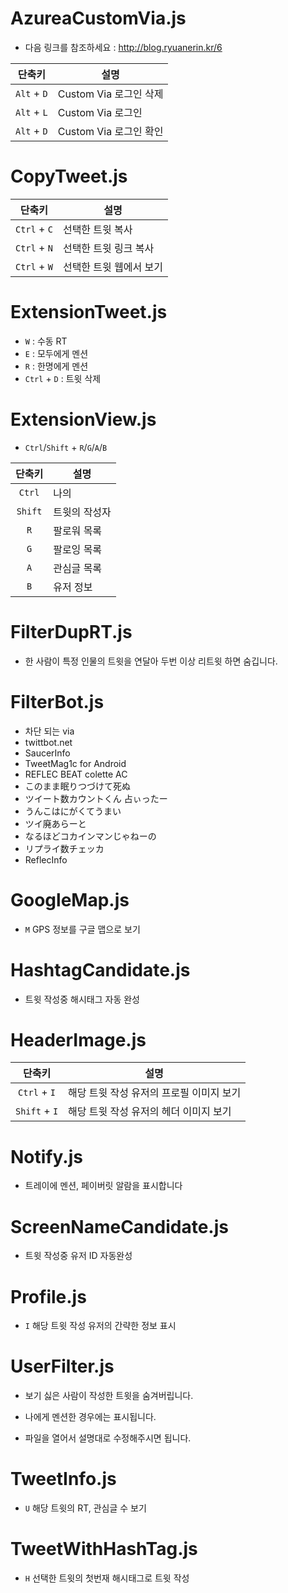 # AzureaCustomVia.js

- 다음 링크를 참조하세요 : http://blog.ryuanerin.kr/6

|단축키|설명|
|:-:|---|
|`Alt` + `D`|Custom Via 로그인 삭제|
|`Alt` + `L`|Custom Via 로그인|
|`Alt` + `D`|Custom Via 로그인 확인|

# CopyTweet.js

|단축키|설명|
|:-:|---|
|`Ctrl` + `C`|선택한 트윗 복사|
|`Ctrl` + `N`|선택한 트윗 링크 복사|
|`Ctrl` + `W`|선택한 트윗 웹에서 보기|

# ExtensionTweet.js

- `W` : 수동 RT
- `E` : 모두에게 멘션
- `R` : 한명에게 멘션
- `Ctrl` + `D` : 트윗 삭제

# ExtensionView.js

- `Ctrl`/`Shift` + `R`/`G`/`A`/`B`

 |단축키|설명|
|:-:|---|
|`Ctrl`|나의|
|`Shift`|트윗의 작성자|
|`R`|팔로워 목록|
|`G`|팔로잉 목록|
|`A`|관심글 목록|
|`B`|유저 정보|

# FilterDupRT.js

- 한 사람이 특정 인물의 트윗을 연달아 두번 이상 리트윗 하면 숨깁니다.

# FilterBot.js

- 차단 되는 via
 - twittbot.net
 - SaucerInfo
 - TweetMag1c for Android
 - REFLEC BEAT colette AC
 - このまま眠りつづけて死ぬ
 - ツイート数カウントくん 占ぃったー
 - うんこはにがくてうまい
 - ツイ廃あらーと
 - なるほどコカインマンじゃねーの
 - リプライ数チェッカ
 - ReflecInfo

# GoogleMap.js

- `M` GPS 정보를 구글 맵으로 보기

# HashtagCandidate.js

- 트윗 작성중 해시태그 자동 완성

# HeaderImage.js

|단축키|설명|
|:-:|---|
|`Ctrl` + `I`|해당 트윗 작성 유저의 프로필 이미지 보기|
|`Shift` + `I`|해당 트윗 작성 유저의 헤더 이미지 보기|

# Notify.js

- 트레이에 멘션, 페이버릿 알람을 표시합니다

# ScreenNameCandidate.js

- 트윗 작성중 유저 ID 자동완성

# Profile.js

- `I` 해당 트윗 작성 유저의 간략한 정보 표시

# UserFilter.js

- 보기 싫은 사람이 작성한 트윗을 숨겨버립니다.

- 나에게 멘션한 경우에는 표시됩니다.

- 파일을 열어서 설명대로 수정해주시면 됩니다.

# TweetInfo.js

- `U` 해당 트윗의 RT, 관심글 수 보기

# TweetWithHashTag.js

- `H` 선택한 트윗의 첫번재 해시태그로 트윗 작성
